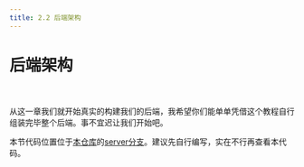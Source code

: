 ```yaml
---
title: 2.2 后端架构
---
```


# 后端架构

<p style="color: transparent;">我尽量写详细一点八，毕竟挺不容易的，我也挺累的。Orz</p>

从这一章我们就开始真实的构建我们的后端，我希望你们能单单凭借这个教程自行组装完毕整个后端。事不宜迟让我们开始吧。

本节代码位置位于[本仓库](https://github.com/XiaoXice/oursparkspaceNginxNodeConfigStudy)的[server分支](https://github.com/XiaoXice/oursparkspaceNginxNodeConfigStudy/tree/server)。建议先自行编写，实在不行再查看本代码。